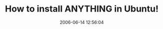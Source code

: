 ---
date: 2006-06-14 12:56:04
link:
  source: delicious
  source_url: https://del.icio.us/roytang
  text: How to install ANYTHING in Ubuntu!
  url: http://monkeyblog.org/ubuntu/installing/#where_did_it_go
slug: how-to-install-anything-in-ubuntu
source: delicious
tags:
- linux
title: How to install ANYTHING in Ubuntu!
---